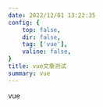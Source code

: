 ```yaml
---
date: 2022/12/01 13:22:35 
config: {
    top: false,
    dir: false,
    tag: ['vue'],
    valine: false,
}
title: vue文章测试
summary: vue
---
```


vue